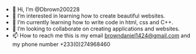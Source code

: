 - 👋 Hi, I’m @Dbrown200228
- 👀 I’m interested in learning how to create beautiful websites.
- 🌱 I’m currently learning how to write code in html, css and C++.
- 💞️ I’m looking to collaborate on creating applications and websites.
- 📫 How to reach me this is my email browndaniel1424@gmail.com and my phone number +233(0)274968460

<!---
Dbrown200228/Dbrown200228 is a ✨ special ✨ repository because its `README.md` (this file) appears on your GitHub profile.
You can click the Preview link to take a look at your changes.
--->
